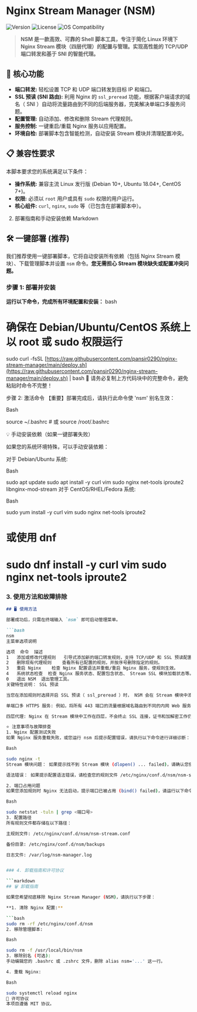 # Nginx Stream Manager (NSM)

![Version](https://img.shields.io/badge/Version-1.0.1%20(Stable)-blue)
![License](https://img.shields.io/github/license/pansir0290/nginx-stream-manager?color=orange)
![OS Compatibility](https://img.shields.io/badge/OS-Debian%20%7C%20Ubuntu%20%7C%20CentOS-green)

> **NSM 是一款高效、可靠的 Shell 脚本工具，专注于简化 Linux 环境下 Nginx Stream 模块（四层代理）的配置与管理。实现高性能的 TCP/UDP 端口转发和基于 SNI 的智能代理。**

## 🚀 核心功能

* **端口转发:** 轻松设置 TCP 和 UDP 端口转发到目标 IP 和端口。
* **SSL 预读 (SNI 路由):** 利用 Nginx 的 `ssl_preread` 功能，根据客户端请求的域名（ SNI ）自动将流量路由到不同的后端服务器，完美解决单端口多服务问题。
* **配置管理:** 自动添加、修改和删除 Stream 代理规则。
* **服务控制:** 一键重启/重载 Nginx 服务以应用配置。
* **环境自检:** 部署脚本包含智能检测，自动安装 Stream 模块并清理配置冲突。

## 📋 兼容性要求

本脚本要求您的系统满足以下条件：

* **操作系统:** 兼容主流 Linux 发行版 (Debian 10+, Ubuntu 18.04+, CentOS 7+)。
* **权限:** 必须以 `root` 用户或具有 `sudo` 权限的用户运行。
* **核心组件:** `curl`, `nginx`, `sudo` 等（已包含在部署脚本中）。
2. 部署指南和手动安装依赖
Markdown

## 🛠️ 一键部署 (推荐)

我们推荐使用一键部署脚本，它将自动安装所有依赖（包括 Nginx Stream 模块）、下载管理脚本并设置 `nsm` 命令。**您无需担心 Stream 模块缺失或配置冲突问题。**

### 步骤 1: 部署并安装

**运行以下命令，完成所有环境配置和安装：**
bash
# 确保在 Debian/Ubuntu/CentOS 系统上以 root 或 sudo 权限运行
sudo curl -fsSL [https://raw.githubusercontent.com/pansir0290/nginx-stream-manager/main/deploy.sh](https://raw.githubusercontent.com/pansir0290/nginx-stream-manager/main/deploy.sh) | bash
🛑 请务必复制上方代码块中的完整命令，避免粘贴时命令不完整！

步骤 2: 激活命令
【重要】部署完成后，请执行此命令使 'nsm' 别名生效：

Bash

source ~/.bashrc # 或 source /root/.bashrc

💡 手动安装依赖（如果一键部署失败）

如果您的系统环境特殊，可以手动安装依赖：

对于 Debian/Ubuntu 系统:

Bash

sudo apt update
sudo apt install -y curl vim sudo nginx net-tools iproute2 libnginx-mod-stream
对于 CentOS/RHEL/Fedora 系统:

Bash

sudo yum install -y curl vim sudo nginx net-tools iproute2
# 或使用 dnf
# sudo dnf install -y curl vim sudo nginx net-tools iproute2

### 3. 使用方法和故障排除

```markdown
## 🖥️ 使用方法

部署成功后，只需在终端输入 `nsm` 即可启动管理菜单。

```bash
nsm
主菜单选项说明

选项	命令	描述
1	添加或修改代理规则	引导式添加新的端口转发规则，支持 TCP/UDP 和 SSL 预读配置。
2	删除现有代理规则	查看所有已配置的规则，并按序号删除指定的规则。
3	重启 Nginx	检查 Nginx 配置语法并重载/重启 Nginx 服务，使规则生效。
4	系统状态检查	检查 Nginx 服务状态、配置包含状态、 Stream SSL 模块加载状态等。
0	退出 NSM	退出管理工具。
关键特性说明： SSL 预读

当您在添加规则时选择开启 SSL 预读（ ssl_preread ）时， NSM 会在 Stream 模块中添加配置，让 Nginx 能够读取 SSL 握手时的 SNI 域名信息，从而实现：

单端口多 HTTPS 服务: 例如，将所有 443 端口的流量根据域名路由到不同的内网 Web 服务器。

四层代理: Nginx 在 Stream 模块中工作在四层，不会终止 SSL 连接，证书和加解密工作仍在后端服务器上完成。

⭐ 注意事项与故障排查
1. Nginx 配置测试失败
如果 Nginx 服务重载失败，或您运行 nsm 后提示配置错误，请执行以下命令进行详细诊断：

Bash

sudo nginx -t
Stream 模块问题： 如果提示找不到 Stream 模块 (dlopen() ... failed)，请确认您使用了最新的 deploy.sh ，它会自动安装 libnginx-mod-stream 并清理配置冲突。

语法错误： 如果提示配置语法错误，请检查您的规则文件 /etc/nginx/conf.d/nsm/nsm-stream.conf ，确保没有多余或缺失的花括号 {} 或分号 ;。

2. 端口占用问题
如果您添加规则时 Nginx 无法启动，提示端口已被占用 (bind() failed)，请运行以下命令检查哪个进程占用了该端口：

Bash

sudo netstat -tuln | grep <端口号>
3. 配置路径
所有规则文件都存储在以下路径：

主规则文件: /etc/nginx/conf.d/nsm/nsm-stream.conf

备份目录: /etc/nginx/conf.d/nsm/backups

日志文件: /var/log/nsm-manager.log


### 4. 卸载指南和许可协议

```markdown
## 🗑️ 卸载指南

如果您希望彻底移除 Nginx Stream Manager (NSM)，请执行以下步骤：

**1. 清除 Nginx 配置:**

```bash
sudo rm -rf /etc/nginx/conf.d/nsm
2. 移除管理脚本:

Bash

sudo rm -f /usr/local/bin/nsm
3. 移除别名 (可选):
手动编辑您的 .bashrc 或 .zshrc 文件，删除 alias nsm='...' 这一行。

4. 重载 Nginx:

Bash

sudo systemctl reload nginx
📜 许可协议
本项目遵循 MIT 协议。

